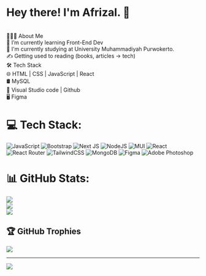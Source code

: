 # Hey there! I'm Afrizal. 👋
<br>👨🏻‍💻 About Me<br>🔭   I’m currently learning Front-End Dev<br>💼   I'm currently studying at University Muhammadiyah Purwokerto.<br>✍️   Getting used to reading (books, articles -> tech)<br>🛠    Tech Stack<br>🌐   HTML | CSS | JavaScript | React<br>🛢    MySQL <br>🔧   Visual Studio code | Github<br>🖥    Figma


# 💻 Tech Stack:
![JavaScript](https://img.shields.io/badge/javascript-%23323330.svg?style=for-the-badge&logo=javascript&logoColor=%23F7DF1E) ![Bootstrap](https://img.shields.io/badge/bootstrap-%23563D7C.svg?style=for-the-badge&logo=bootstrap&logoColor=white) ![Next JS](https://img.shields.io/badge/Next-black?style=for-the-badge&logo=next.js&logoColor=white) ![NodeJS](https://img.shields.io/badge/node.js-6DA55F?style=for-the-badge&logo=node.js&logoColor=white) ![MUI](https://img.shields.io/badge/MUI-%230081CB.svg?style=for-the-badge&logo=material-ui&logoColor=white) ![React](https://img.shields.io/badge/react-%2320232a.svg?style=for-the-badge&logo=react&logoColor=%2361DAFB) ![React Router](https://img.shields.io/badge/React_Router-CA4245?style=for-the-badge&logo=react-router&logoColor=white) ![TailwindCSS](https://img.shields.io/badge/tailwindcss-%2338B2AC.svg?style=for-the-badge&logo=tailwind-css&logoColor=white) ![MongoDB](https://img.shields.io/badge/MongoDB-%234ea94b.svg?style=for-the-badge&logo=mongodb&logoColor=white) 	![Figma](https://img.shields.io/badge/figma-%23F24E1E.svg?style=for-the-badge&logo=figma&logoColor=white) ![Adobe Photoshop](https://img.shields.io/badge/adobephotoshop-%2331A8FF.svg?style=for-the-badge&logo=adobephotoshop&logoColor=white)
# 📊 GitHub Stats:
![](https://github-readme-stats.vercel.app/api?username=cuingskot76&theme=dark&hide_border=false&include_all_commits=false&count_private=false)<br/>
![](https://github-readme-streak-stats.herokuapp.com/?user=cuingskot76&theme=dark&hide_border=false)<br/>
![](https://github-readme-stats.vercel.app/api/top-langs/?username=cuingskot76&theme=dark&hide_border=false&include_all_commits=false&count_private=false&layout=compact)

## 🏆 GitHub Trophies
![](https://github-profile-trophy.vercel.app/?username=cuingskot76&theme=monokai&no-frame=false&no-bg=true&margin-w=4)

---
[![](https://visitcount.itsvg.in/api?id=cuingskot76&icon=0&color=0)](https://visitcount.itsvg.in)

<!-- Proudly created with GPRM ( https://gprm.itsvg.in ) -->
